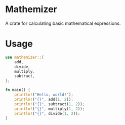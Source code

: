 # Mathemizer

A crate for calculating basic mathematical expressions.

# Usage

```rust
use mathemizer::{
    add,
    divide,
    multiply,
    subtract,
};

fn main() {
    println!("Hello, world!");
    println!("{}", add(1, 2));
    println!("{}", subtract(1, 2));
    println!("{}", multiply(1, 2));
    println!("{}", divide(1, 2));
}
```
